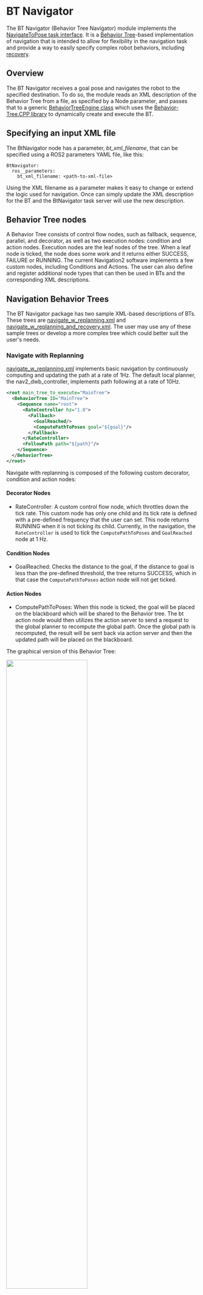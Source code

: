 # BT Navigator

The BT Navigator (Behavior Tree Navigator) module implements the [NavigateToPose task interface](../nav2_behavior_tree/include/nav2_behavior_tree/navigate_to_pose_action.hpp). It is a [Behavior Tree](https://github.com/BehaviorTree/BehaviorTree.CPP/blob/master/docs/BT_basics.md)-based implementation of navigation that is intended to allow for flexibility in the navigation task and provide a way to easily specify complex robot behaviors, including [recovery](#recovery).

## Overview

The BT Navigator receives a goal pose and navigates the robot to the specified destination. To do so, the module reads an XML description of the Behavior Tree from a file, as specified by a Node parameter, and passes that to a generic [BehaviorTreeEngine class](../nav2_behavior_tree/include/nav2_behavior_tree/behavior_tree_engine.hpp) which uses the [Behavior-Tree.CPP library](https://github.com/BehaviorTree/BehaviorTree.CPP) to dynamically create and execute the BT.

## Specifying an input XML file

The BtNavigator node has a parameter, *bt_xml_filename*, that can be specified using a ROS2 parameters YAML file, like this:

```
BtNavigator:
  ros__parameters:
    bt_xml_filename: <path-to-xml-file>
```

Using the XML filename as a parameter makes it easy to change or extend the logic used for navigation. Once can simply update the XML description for the BT and the BtNavigator task server will use the new description.

## Behavior Tree nodes

A Behavior Tree consists of control flow nodes, such as fallback, sequence, parallel, and decorator, as well as two execution nodes: condition and action nodes. Execution nodes are the leaf nodes of the tree. When a leaf node is ticked, the node does some work and it returns either SUCCESS, FAILURE or RUNNING.  The current Navigation2 software implements a few custom nodes, including Conditions and Actions. The user can also define and register additional node types that can then be used in BTs and the corresponding XML descriptions.

## Navigation Behavior Trees

The BT Navigator package has two sample XML-based descriptions of BTs.  These trees are [navigate_w_replanning.xml](behavior_trees/navigate_w_replanning.xml) and [navigate_w_replanning_and_recovery.xml](behavior_trees/navigate_w_replanning_and_recovery.xml).  The user may use any of these sample trees or develop a more complex tree which could better suit the user's needs.

### Navigate with Replanning

[navigate_w_replanning.xml](behavior_trees/navigate_w_replanning.xml) implements basic navigation by continuously computing and updating the path at a rate of 1Hz. The default local planner, the nav2_dwb_controller, implements path following at a rate of 10Hz.

```XML
<root main_tree_to_execute="MainTree">
  <BehaviorTree ID="MainTree">
    <Sequence name="root">
      <RateController hz="1.0">
        <Fallback>
          <GoalReached/>
          <ComputePathToPoses goal="${goal}"/>
        </Fallback>
      </RateController>
      <FollowPath path="${path}"/>
    </Sequence>
  </BehaviorTree>
</root>
```

Navigate with replanning is composed of the following custom decorator, condition and action nodes:

#### Decorator Nodes
* RateController: A custom control flow node, which throttles down the tick rate.  This custom node has only one child and its tick rate is defined with a pre-defined frequency that the user can set.  This node returns RUNNING when it is not ticking its child. Currently, in the navigation, the `RateController` is used to tick the  `ComputePathToPoses` and `GoalReached` node at 1 Hz.

#### Condition Nodes
* GoalReached: Checks the distance to the goal, if the distance to goal is less than the pre-defined threshold, the tree returns SUCCESS, which in that case the `ComputePathToPoses` action node will not get ticked. 

#### Action Nodes
* ComputePathToPoses: When this node is ticked, the goal will be placed on the blackboard which will be shared to the Behavior tree.  The bt action node would then utilizes the action server to send a request to the global planner to recompute the global path.  Once the global path is recomputed, the result will be sent back via action server and then the updated path will be placed on the blackboard.


The graphical version of this Behavior Tree:

<img src="./doc/simple_parallel.png" title="" width="65%" align="middle">
<br/>

The navigate with replanning BT first ticks the `RateController` node which specifies how frequently the `GoalReached` and `ComputePathToPoses` should be invoked. Then the `GoalReached` nodes check the distance to the goal to determine if the `ComputePathToPoses` should be ticked or not. The `ComputePathToPoses` gets the incoming goal pose from the blackboard, computes the path and puts the result back on the blackboard, where `FollowPath` picks it up. Each time a new path is computed, the blackboard gets updated and then `FollowPath` picks up the new goal.

### Recovery Node
In this section, the recovery node is being introduced to the navigation package.

Recovery node is a control flow type node with two children.  It returns success if and only if the first child returns success. The second child will be executed only if the first child returns failure.  The second child is responsible for recovery actions such as re-initializing system or other recovery behaviors. If the recovery behaviors are succeeded, then the first child will be executed again.  The user can specify how many times the recovery actions should be taken before returning failure. The figure below depicts a simple recovery node.

<img src="./doc/recovery_node.png" title="" width="40%" align="middle">
<br/>

### Navigate with replanning and simple recovery actions

With the recovery node, simple recoverable navigation with replanning can be implemented by utilizing the [navigate_w_replanning.xml](behavior_trees/navigate_w_replanning.xml) and a sequence of recovery actions. Our custom behavior actions for recovery are:  `clearEntirelyCostmapServiceRequest` for both global and local costmaps and `spin`. A graphical version of this simple recoverable Behavior Tree is depicted in the figure below. 

<img src="./doc/parallel_w_recovery.png" title="" width="95%" align="middle">
<br/>


This tree is currently our default tree in the stack and the xml file is located here: [navigate_w_replanning_and_recovery.xml](behavior_trees/navigate_w_replanning_and_recovery.xml).

## Future Work
Scope-based failure handling: Utilizing Behavior Trees with a recovery node allows one to handle failures at multiple scopes. With this capability, any action in a large system can be constructed with specific recovery actions suitable for that action. Thus, failures in these actions can be handled locally within the scope. With such design, a system can be recovered at multiple levels based on the nature of the failure. Higher level recovery actions could be recovery actions such as re-initializing the system, re-calibrating the robot, bringing the system to a good known state, etc.  Currently, in the navigation stack, multi-scope recovery actions are not implemented. The figure below highlights a simple multi-scope recovery handling for the navigation task.

<img src="./doc/proposed_recovery.png" title="" width="95%" align="middle">
<br/>

## Open Issues

* **Schema definition and XML document validation** - Currently, there is no dynamic validation of incoming XML. The Behavior-Tree.CPP library is using tinyxml2, which doesn't have a validator. Instead, we can create a schema for the Mission Planning-level XML and use build-time validation of the XML input to ensure that it is well-formed and valid.
